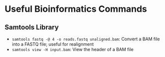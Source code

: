 # Useful Bioinformatics Commands

## Samtools Library
- `samtools fastq -@ 4 -o reads.fastq unaligned.bam`: Convert a BAM file into a FASTQ file; useful for realignment
- `samtools view -H input.bam`: View the header of a BAM file
